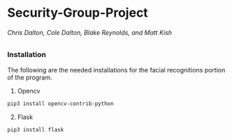 # Security-Group-Project
###### Chris Dalton, Cole Dalton, Blake Reynolds, and Matt Kish

### Installation
The following are the needed installations for the facial recognitions portion of the program.
1. Opencv
```bash
pip3 install opencv-contrib-python
```
2. Flask
```bash
pip3 install flask
```
